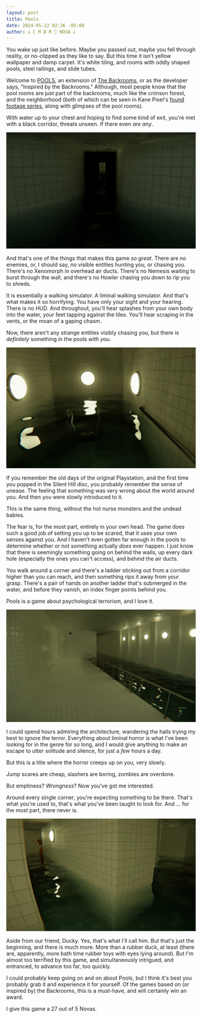 ```yaml
---
layout: post
title: Pools
date: 2024-05-22 02:36 -05:00
author: 𐕣 C M D R ░ NOVA 𐕣
---
```


<!-- wp:paragraph -->
<p>You wake up just like before. Maybe you passed out, maybe you fell through reality, or no-clipped as they like to say. But this time it isn't yellow wallpaper and damp carpet. It's white tiling, and rooms with oddly shaped pools, steel railings, and slide tubes.</p>
<!-- /wp:paragraph -->

<!-- wp:paragraph -->
<p>Welcome to <a href="https://store.steampowered.com/app/2663530/POOLS/" target="_blank" rel="noreferrer noopener">POOLS</a>, an extension of <a href="https://cmdr-nova.online/2024/04/13/the-backrooms-fact-or-fiction/" target="_blank" rel="noreferrer noopener">The Backrooms</a>, or as the developer says, "Inspired by the Backrooms." Although, most people know that the pool rooms are just part of the backrooms, much like the crimson forest, and the neighborhood (both of which can be seen in Kane Pixel's <a href="https://www.youtube.com/watch?v=H4dGpz6cnHo&amp;list=PLVAh-MgDVqvDUEq6qDXqORBioE4Yhol_z" target="_blank" rel="noreferrer noopener">found footage series</a>, along with glimpses of the pool rooms).</p>
<!-- /wp:paragraph -->

<!-- wp:paragraph -->
<p>With water up to your chest and hoping to find some kind of exit, you're met with a black corridor, threats unseen. If there even <em>are any</em>.</p>
<!-- /wp:paragraph -->

![A screenshot from the Steam game POOLS, depicting white bathroom-esque walls, and a black corridor.](/img/posts/pools/corridor.png)

<!-- wp:paragraph -->
<p>And that's one of the things that makes this game <em>so great</em>. There are <em>no</em> enemies, or, I should say, no visible entities hunting you, or chasing you. There's no Xenomorph in overhead air ducts. There's no Nemesis waiting to burst through the wall, and there's no Howler chasing you down to rip you to shreds.</p>
<!-- /wp:paragraph -->

<!-- wp:paragraph -->
<p>It is essentially a walking simulator. A liminal walking simulator. And that's what makes it so horrifying. You have only your sight and your hearing. There is no HUD. And throughout, you'll hear splashes from your own body into the water, your feet tapping against the tiles. You'll hear scraping in the vents, or the moan of a gaping chasm.</p>
<!-- /wp:paragraph -->

<!-- wp:paragraph -->
<p>Now, there aren't any strange entities visibly chasing you, but there is <em>definitely</em> something in the pools <em>with you</em>.</p>
<!-- /wp:paragraph -->

![A screenshot from the Steam game POOLS, depicting the first person view of you looking down into the water, and there's a black hole with a ladder popping out. And on the rungs of that ladder, a pair of human hands.](/img/posts/pools/something.png)

<!-- wp:paragraph -->
<p>If you remember the old days of the original Playstation, and the first time you popped in the Silent Hill disc, you probably remember the sense of unease. The feeling that something was very wrong about the world around you. And then you were slowly introduced to it.</p>
<!-- /wp:paragraph -->

<!-- wp:paragraph -->
<p>This is the same thing, without the hot nurse monsters and the undead babies.</p>
<!-- /wp:paragraph -->

<!-- wp:paragraph -->
<p>The fear is, for the most part, entirely in your own head. The game does such a good job of setting you up to be scared, that it uses your own senses against you. And I haven't even gotten far enough in the pools to determine whether or not something actually <em>does</em> ever happen. I just know that there is seemingly something going on behind the walls, up every dark hole (especially the ones you can't access), and behind the air ducts.</p>
<!-- /wp:paragraph -->

<!-- wp:paragraph -->
<p>You walk around a corner and there's a ladder sticking out from a corridor higher than you can reach, and then something rips it away from your grasp. There's a pair of hands on another ladder that's submerged in the water, and before they vanish, an index finger points behind you.</p>
<!-- /wp:paragraph -->

<!-- wp:paragraph -->
<p>Pools is a game about psychological terrorism, and I love it.</p>
<!-- /wp:paragraph -->

![A screenshot from the Steam game POOLS, depicting another white tiled corridor with a metal railing and a water passing through in a narrow pool.](/img/posts/pools/terrorism.png)

<!-- wp:paragraph -->
<p>I could spend hours admiring the architecture, wandering the halls trying my best to ignore the terror. Everything about liminal horror is what I've been looking for in the genre for so long, and I would give anything to make an escape to utter solitude and silence, for just a <em>few</em> hours a day.</p>
<!-- /wp:paragraph -->

<!-- wp:paragraph -->
<p>But this is a title where the horror creeps up on you, very slowly.</p>
<!-- /wp:paragraph -->

<!-- wp:paragraph -->
<p>Jump scares are cheap, slashers are boring, zombies are overdone.</p>
<!-- /wp:paragraph -->

<!-- wp:paragraph -->
<p>But emptiness? <em>Wrongness</em>? Now you've got me interested.</p>
<!-- /wp:paragraph -->

<!-- wp:paragraph -->
<p>Around every single corner, you're expecting something to be there. That's what you're used to, that's what you've been taught to look for. And ... for the most part, there never is.</p>
<!-- /wp:paragraph -->

![A screenshot from the Steam game POOLS, depicting the player in first person wading through water, surrounded by white tiled walls, and around a corner, the profile of a very large rubber duck.](/img/posts/pools/ducky.png)

<!-- wp:paragraph -->
<p>Aside from our friend, Ducky. Yes, that's what I'll call him. But that's just the beginning, and there is much more. More than a rubber duck, at least (there are, apparently, more bath time rubber toys with eyes lying around). But I'm almost too terrified by this game, and simultaneously intrigued, and entranced, to advance too far, too quickly.</p>
<!-- /wp:paragraph -->

<!-- wp:paragraph -->
<p>I could probably keep going on and on about Pools, but I think it's best you probably grab it and experience it for yourself. Of the games based on (or inspired by) the Backrooms, this is a must-have, and will certainly win an award.</p>
<!-- /wp:paragraph -->

<!-- wp:paragraph -->
<p>I give this game a 27 out of 5 Novas.</p>
<!-- /wp:paragraph -->